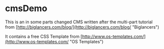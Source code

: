 cmsDemo
=======

This is an in some parts changed CMS written after the multi-part tutorial from [http://biglancers.com/blog/](http://biglancers.com/blog/ "Biglancers")

It contains a free CSS Template from [http://www.os-templates.com/](http://www.os-templates.com/ "OS Templates")